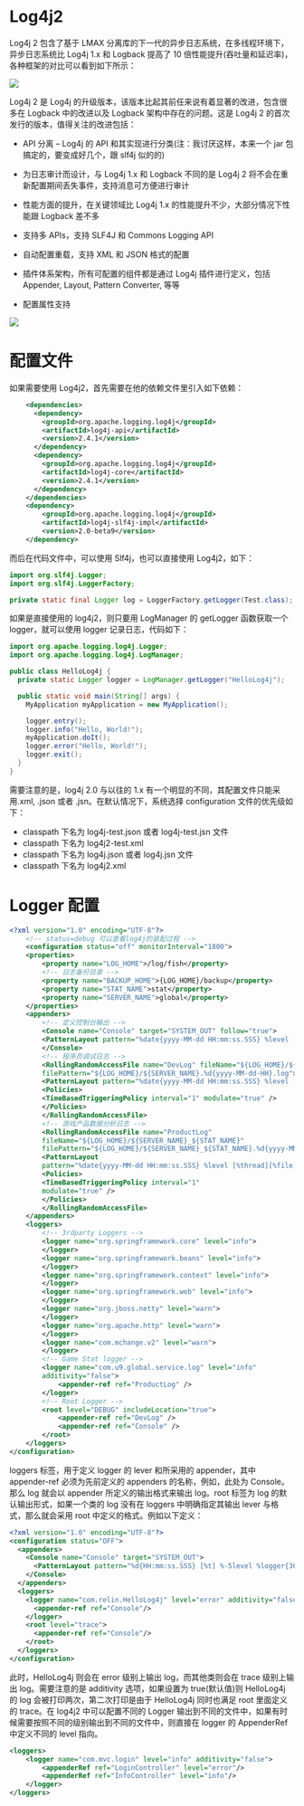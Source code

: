 # Log4j2

Log4j 2 包含了基于 LMAX 分离库的下一代的异步日志系统，在多线程环境下，异步日志系统比 Log4j 1.x 和 Logback 提高了 10 倍性能提升(吞吐量和延迟率)，各种框架的对比可以看到如下所示：

![](http://cdn3.infoqstatic.com/statics_s2_20160105-0313u5/resource/news/2014/08/apache-log4j2/zh/resources/0805000.png)

Log4j 2 是 Log4j 的升级版本，该版本比起其前任来说有着显著的改进，包含很多在 Logback 中的改进以及 Logback 架构中存在的问题。这是 Log4j 2 的首次发行的版本，值得关注的改进包括：

- API 分离 – Log4j 的 API 和其实现进行分类(注：我讨厌这样，本来一个 jar 包搞定的，要变成好几个，跟 slf4j 似的的)

- 为日志审计而设计，与 Log4j 1.x 和 Logback 不同的是 Log4j 2 将不会在重新配置期间丢失事件，支持消息可方便进行审计

- 性能方面的提升，在关键领域比 Log4j 1.x 的性能提升不少，大部分情况下性能跟 Logback 差不多

- 支持多 APIs，支持 SLF4J 和 Commons Logging API

- 自动配置重载，支持 XML 和 JSON 格式的配置

- 插件体系架构，所有可配置的组件都是通过 Log4j 插件进行定义，包括 Appender, Layout, Pattern Converter, 等等

- 配置属性支持

![](http://logging.apache.org/log4j/2.x/images/Log4jClasses.jpg)

# 配置文件

如果需要使用 Log4j2，首先需要在他的依赖文件里引入如下依赖：

```xml
    <dependencies>
      <dependency>
        <groupId>org.apache.logging.log4j</groupId>
        <artifactId>log4j-api</artifactId>
        <version>2.4.1</version>
      </dependency>
      <dependency>
        <groupId>org.apache.logging.log4j</groupId>
        <artifactId>log4j-core</artifactId>
        <version>2.4.1</version>
      </dependency>
    </dependencies>
    <dependency>
        <groupId>org.apache.logging.log4j</groupId>
        <artifactId>log4j-slf4j-impl</artifactId>
        <version>2.0-beta9</version>
    </dependency>
```

而后在代码文件中，可以使用 Slf4j，也可以直接使用 Log4j2，如下：

```java
import org.slf4j.Logger;
import org.slf4j.LoggerFactory;

private static final Logger log = LoggerFactory.getLogger(Test.class);
```

如果是直接使用的 log4j2，则只要用 LogManager 的 getLogger 函数获取一个 logger，就可以使用 logger 记录日志，代码如下：

```java
import org.apache.logging.log4j.Logger;
import org.apache.logging.log4j.LogManager;

public class HelloLog4j {
  private static Logger logger = LogManager.getLogger("HelloLog4j");

  public static void main(String[] args) {
    MyApplication myApplication = new MyApplication();

    logger.entry();
    logger.info("Hello, World!");
    myApplication.doIt();
    logger.error("Hello, World!");
    logger.exit();
  }
}
```

需要注意的是，log4j 2.0 与以往的 1.x 有一个明显的不同，其配置文件只能采用.xml, .json 或者 .jsn。在默认情况下，系统选择 configuration 文件的优先级如下：

- classpath 下名为 log4j-test.json 或者 log4j-test.jsn 文件
- classpath 下名为 log4j2-test.xml
- classpath 下名为 log4j.json 或者 log4j.jsn 文件
- classpath 下名为 log4j2.xml

# Logger 配置

```xml
<?xml version="1.0" encoding="UTF-8"?>
    <!-- status=debug 可以查看log4j的装配过程 -->
    <configuration status="off" monitorInterval="1800">
    <properties>
        <property name="LOG_HOME">/log/fish</property>
        <!-- 日志备份目录 -->
        <property name="BACKUP_HOME">{LOG_HOME}/backup</property>
        <property name="STAT_NAME">stat</property>
        <property name="SERVER_NAME">global</property>
    </properties>
    <appenders>
        <!-- 定义控制台输出 -->
        <Console name="Console" target="SYSTEM_OUT" follow="true">
        <PatternLayout pattern="%date{yyyy-MM-dd HH:mm:ss.SSS} %level [%thread][%file:%line] - %msg%n" />
        </Console>
        <!-- 程序员调试日志 -->
        <RollingRandomAccessFile name="DevLog" fileName="${LOG_HOME}/${SERVER_NAME}"
        filePattern="${LOG_HOME}/${SERVER_NAME}.%d{yyyy-MM-dd-HH}.log">
        <PatternLayout pattern="%date{yyyy-MM-dd HH:mm:ss.SSS} %level [%thread][%file:%line] - %msg%n" />
        <Policies>
        <TimeBasedTriggeringPolicy interval="1" modulate="true" />
        </Policies>
        </RollingRandomAccessFile>
        <!-- 游戏产品数据分析日志 -->
        <RollingRandomAccessFile name="ProductLog"
        fileName="${LOG_HOME}/${SERVER_NAME}_${STAT_NAME}"
        filePattern="${LOG_HOME}/${SERVER_NAME}_${STAT_NAME}.%d{yyyy-MM-dd-HH}.log">
        <PatternLayout
        pattern="%date{yyyy-MM-dd HH:mm:ss.SSS} %level [%thread][%file:%line] - %msg%n" />
        <Policies>
        <TimeBasedTriggeringPolicy interval="1"
        modulate="true" />
        </Policies>
        </RollingRandomAccessFile>
    </appenders>
    <loggers>
        <!-- 3rdparty Loggers -->
        <logger name="org.springframework.core" level="info">
        </logger>
        <logger name="org.springframework.beans" level="info">
        </logger>
        <logger name="org.springframework.context" level="info">
        </logger>
        <logger name="org.springframework.web" level="info">
        </logger>
        <logger name="org.jboss.netty" level="warn">
        </logger>
        <logger name="org.apache.http" level="warn">
        </logger>
        <logger name="com.mchange.v2" level="warn">
        </logger>
        <!-- Game Stat logger -->
        <logger name="com.u9.global.service.log" level="info"
        additivity="false">
            <appender-ref ref="ProductLog" />
        </logger>
        <!-- Root Logger -->
        <root level="DEBUG" includeLocation="true">
            <appender-ref ref="DevLog" />
            <appender-ref ref="Console" />
        </root>
    </loggers>
</configuration>
```

loggers 标签，用于定义 logger 的 lever 和所采用的 appender，其中 appender-ref 必须为先前定义的 appenders 的名称，例如，此处为 Console。那么 log 就会以 appender 所定义的输出格式来输出 log。root 标签为 log 的默认输出形式，如果一个类的 log 没有在 loggers 中明确指定其输出 lever 与格式，那么就会采用 root 中定义的格式。例如以下定义：

```xml
<?xml version="1.0" encoding="UTF-8"?>
<configuration status="OFF">
  <appenders>
    <Console name="Console" target="SYSTEM_OUT">
      <PatternLayout pattern="%d{HH:mm:ss.SSS} [%t] %-5level %logger{36} - %msg%n"/>
    </Console>
  </appenders>
  <loggers>
    <logger name="com.relin.HelloLog4j" level="error" additivity="false">
      <appender-ref ref="Console"/>
    </logger>
    <root level="trace">
      <appender-ref ref="Console"/>
    </root>
  </loggers>
</configuration>
```

此时，HelloLog4j 则会在 error 级别上输出 log，而其他类则会在 trace 级别上输出 log。需要注意的是 additivity 选项，如果设置为 true(默认值)则 HelloLog4j 的 log 会被打印两次，第二次打印是由于 HelloLog4j 同时也满足 root 里面定义的 trace。在 log4j2 中可以配置不同的 Logger 输出到不同的文件中，如果有时候需要按照不同的级别输出到不同的文件中，则直接在 logger 的 AppenderRef 中定义不同的 level 指向。

```xml
<loggers>
    <logger name="com.mvc.login" level="info" additivity="false">
        <appenderRef ref="LoginController" level="error"/>
        <appenderRef ref="InfoController" level="info"/>
    </logger>
</loggers>
```
